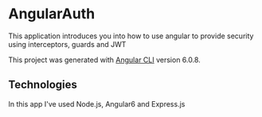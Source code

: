# AngularAuth

This application introduces you into how to use angular to provide security  
using interceptors, guards and JWT

This project was generated with [Angular CLI](https://github.com/angular/angular-cli) version 6.0.8.

## Technologies

In this app I've used Node.js, Angular6 and Express.js
